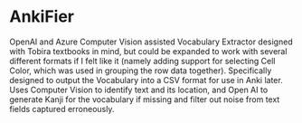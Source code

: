 # AnkiFier

OpenAI and Azure Computer Vision assisted Vocabulary Extractor designed with Tobira textbooks in mind, but could be expanded to work with several different formats if I felt like it (namely adding support for selecting Cell Color, which was used in grouping the row data together).
Specifically designed to output the Vocabulary into a CSV format for use in Anki later.
Uses Computer Vision to identify text and its location, and Open AI to generate Kanji for the vocabulary if missing and filter out noise from text fields captured erroneously.
